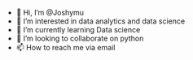 - 👋 Hi, I’m @Joshymu
- 👀 I’m interested in data analytics and data science
- 🌱 I’m currently learning Data science
- 💞️ I’m looking to collaborate on python
- 📫 How to reach me via email 


<!---
Joshymu/Joshymu is a ✨ special ✨ repository because its `README.md` (this file) appears on your GitHub profile.
You can click the Preview link to take a look at your changes.
--->
